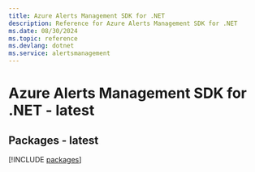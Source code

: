 ```yaml
---
title: Azure Alerts Management SDK for .NET
description: Reference for Azure Alerts Management SDK for .NET
ms.date: 08/30/2024
ms.topic: reference
ms.devlang: dotnet
ms.service: alertsmanagement
---
```

# Azure Alerts Management SDK for .NET - latest
## Packages - latest
[!INCLUDE [packages](alerts-management-index.md)]